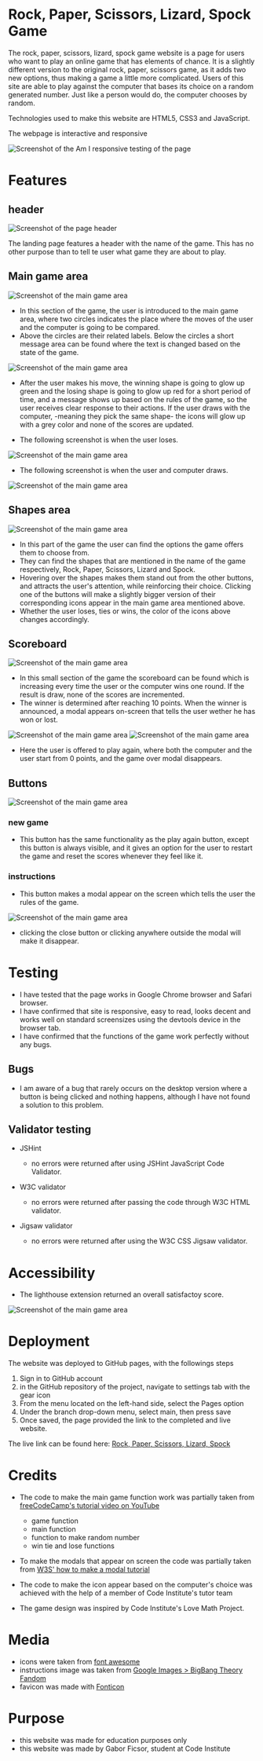 # Rock, Paper, Scissors, Lizard, Spock Game

The rock, paper, scissors, lizard, spock game website is a page for users who want to play an online game that has elements of chance. It is a slightly different version to the original rock, paper, scissors game, as it adds two new options, thus making a game a little more complicated. Users of this site are able to play against the computer that bases its choice on a random generated number. Just like a person would do, the computer chooses by random.

Technologies used to make this website are HTML5, CSS3 and JavaScript.

The webpage is interactive and responsive

![Screenshot of the Am I responsive testing of the page](docs/responsive-design.png)

# Features

## header

![Screenshot of the page header](docs/header-screenshot.png)

The landing page features a header with the name of the game. This has no other purpose than to tell te user what game they are about to play.

## Main game area

![Screenshot of the main game area](docs/main-game-area.png)

* In this section of the game, the user is introduced to the main game area, where two circles indicates the place where the moves of the user and the computer is going to be compared.
* Above the circles are their related labels. Below the circles a short message area can be found where the text is changed based on the state of the game.

![Screenshot of the main game area](docs/state-of-game-win.png)

* After the user makes his move, the winning shape is going to glow up green and the losing shape is going to glow up red for a short period of time, and a message shows up based on the rules of the game, so the user receives clear response to their actions. If the user draws with the computer, -meaning they pick the same shape- the icons will glow up with a grey color and none of the scores are updated.

* The following screenshot is when the user loses.

![Screenshot of the main game area](docs/state-of-game-lose.png)

* The following screenshot is when the user and computer draws.

![Screenshot of the main game area](docs/state-of-game-draw.png)

## Shapes area

![Screenshot of the main game area](docs/shapes-area.png)

* In this part of the game the user can find the options the game offers them to choose from. 
* They can find the shapes that are mentioned in the name of the game respectively, Rock, Paper, Scissors, Lizard and Spock.
* Hovering over the shapes makes them stand out from the other buttons, and attracts the user's attention, while reinforcing their choice. Clicking one of the buttons will make a slightly bigger version of their corresponding icons appear in the main game area mentioned above.
* Whether the user loses, ties or wins, the color of the icons above changes accordingly.

## Scoreboard

![Screenshot of the main game area](docs/scoreboard.png)

* In this small section of the game the scoreboard can be found which is increasing every time the user or the computer wins one round. If the result is draw, none of the scores are incremented. 
* The winner is determined after reaching 10 points.
When the winner is announced, a modal appears on-screen that tells the user wether he has won or lost.

![Screenshot of the main game area](docs/game-over-win.png)
![Screenshot of the main game area](docs/game-over-lose.png)

* Here the user is offered to play again, where both the computer and the user start from 0 points, and the game over modal disappears.

## Buttons

![Screenshot of the main game area](docs/buttons.png)

### new game

* This button has the same functionality as the play again button, except this button is always visible, and it gives an option for the user to restart the game and reset the scores whenever they feel like it.

### instructions

* This button makes a modal appear on the screen which tells the user the rules of the game.

![Screenshot of the main game area](docs/instructions.png)

* clicking the close button or clicking anywhere outside the modal will make it disappear.

# Testing

* I have tested that the page works in Google Chrome browser and Safari browser.
* I have confirmed that site is responsive, easy to read, looks decent and works well on standard screensizes using the devtools device in the browser tab.
* I have confirmed that the functions of the game work perfectly without any bugs.

## Bugs
* I am aware of a bug that rarely occurs on the desktop version where a button is being clicked and nothing happens, although I have not found a solution to this problem.

## Validator testing

* JSHint
    * no errors were returned after using JSHint JavaScript Code Validator.

* W3C validator
    * no errors were returned after passing the code through W3C HTML validator.

* Jigsaw validator
    * no errors were returned after using the W3C CSS Jigsaw validator.

# Accessibility

* The lighthouse extension returned an overall satisfactoy score.

![Screenshot of the main game area](docs/lighthouse-score.png)

# Deployment 

The website was deployed to GitHub pages, with the followings steps

1. Sign in to GitHub account 
2. in the GitHub repository of the project, navigate to settings tab with the gear icon
3. From the menu located on the left-hand side, select the Pages option
4. Under the branch drop-down menu, select main, then press save
5. Once saved, the page provided the link to the completed and live website.

The live link can be found here: [Rock, Paper, Scissors, Lizard, Spock](https://gaborficsor.github.io/rock-paper-scissor-lizard-spock-game/)

# Credits

* The code to make the main game function work was partially taken from [freeCodeCamp's tutorial video on YouTube](https://www.youtube.com/watch?v=jaVNP3nIAv0)
    * game function
    * main function
    * function to make random number
    * win tie and lose functions

* To make the modals that appear on screen the code was partially taken from [W3S' how to make a modal tutorial](https://www.w3schools.com/howto/howto_css_modals.asp)

* The code to make the icon appear based on the computer's choice was achieved with the help of a member of Code Institute's tutor team

* The game design was inspired by Code Institute's Love Math Project.

# Media
* icons were taken from [font awesome](https://fontawesome.com/)
* instructions image was taken from [Google Images > BigBang Theory Fandom ](https://bigbangtheory.fandom.com/wiki/Rock,_Paper,_Scissors,_Lizard,_Spock)
* favicon was made with [Fonticon](https://gauger.io/fonticon/)
# Purpose

* this website was made for education purposes only
* this website was made by Gabor Ficsor, student at Code Institute